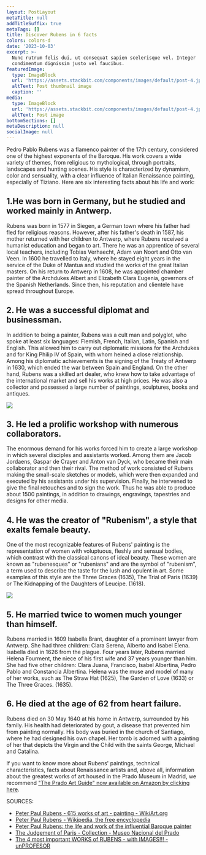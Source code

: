 ```yaml
---
layout: PostLayout
metaTitle: null
addTitleSuffix: true
metaTags: []
title: Discover Rubens in 6 facts
colors: colors-d
date: '2023-10-03'
excerpt: >-
  Nunc rutrum felis dui, ut consequat sapien scelerisque vel. Integer
  condimentum dignissim justo vel faucibus.
featuredImage:
  type: ImageBlock
  url: 'https://assets.stackbit.com/components/images/default/post-4.jpeg'
  altText: Post thumbnail image
  caption: ''
media:
  type: ImageBlock
  url: 'https://assets.stackbit.com/components/images/default/post-4.jpeg'
  altText: Post image
bottomSections: []
metaDescription: null
socialImage: null
---
```

Pedro Pablo Rubens was a flamenco painter of the 17th century, considered one of the highest exponents of the Baroque. His work covers a wide variety of themes, from religious to mythological, through portraits, landscapes and hunting scenes. His style is characterized by dynamism, color and sensuality, with a clear influence of Italian Renaissance painting, especially of Tiziano. Here are six interesting facts about his life and work:

## 1.He was born in Germany, but he studied and worked mainly in Antwerp.

Rubens was born in 1577 in Siegen, a German town where his father had fled for religious reasons. However, after his father's death in 1587, his mother returned with her children to Antwerp, where Rubens received a humanist education and began to art. There he was an apprentice of several local teachers, including Tobias Verhaecht, Adam van Noort and Otto van Veen. In 1600 he travelled to Italy, where he stayed eight years in the service of the Duke of Mantua and studied the works of the great Italian masters. On his return to Antwerp in 1608, he was appointed chamber painter of the Archdukes Albert and Elizabeth Clara Eugenia, governors of the Spanish Netherlands. Since then, his reputation and clientele have spread throughout Europe.

## 2. He was a successful diplomat and businessman.

In addition to being a painter, Rubens was a cult man and polyglot, who spoke at least six languages: Flemish, French, Italian, Latin, Spanish and English. This allowed him to carry out diplomatic missions for the Archdukes and for King Philip IV of Spain, with whom heined a close relationship. Among his diplomatic achievements is the signing of the Treaty of Antwerp in 1630, which ended the war between Spain and England. On the other hand, Rubens was a skilled art dealer, who knew how to take advantage of the international market and sell his works at high prices. He was also a collector and possessed a large number of paintings, sculptures, books and antiques.

![](https://upload.wikimedia.org/wikipedia/commons/8/81/Pieter_Paul_Rubens_-_Portrait_of_King_Philip_IV_%28Hermitage%29.jpg)

## 3. He led a prolific workshop with numerous collaborators.

The enormous demand for his works forced him to create a large workshop in which several disciples and assistants worked. Among them are Jacob Jordaens, Gaspar de Crayer and Anton van Dyck, who became their main collaborator and then their rival. The method of work consisted of Rubens making the small-scale sketches or models, which were then expanded and executed by his assistants under his supervision. Finally, he intervened to give the final retouches and to sign the work. Thus he was able to produce about 1500 paintings, in addition to drawings, engravings, tapestries and designs for other media.

## 4. He was the creator of "Rubenism", a style that exalts female beauty.

One of the most recognizable features of Rubens' painting is the representation of women with voluptuous, fleshly and sensual bodies, which contrast with the classical canons of ideal beauty. These women are known as "rubenesques" or "rubenians" and are the symbol of "rubenism", a term used to describe the taste for the lush and opulent in art. Some examples of this style are the Three Graces (1635), The Trial of Paris (1639) or The Kidnapping of the Daughters of Leucipe. (1618).

![](https://upload.wikimedia.org/wikipedia/commons/thumb/f/f5/The_Three_Graces%2C_by_Peter_Paul_Rubens%2C_from_Prado_in_Google_Earth.jpg/1200px-The_Three_Graces%2C_by_Peter_Paul_Rubens%2C_from_Prado_in_Google_Earth.jpg)

## 5. He married twice to women much younger than himself.

Rubens married in 1609 Isabella Brant, daughter of a prominent lawyer from Antwerp. She had three children: Clara Serena, Alberto and Isabel Elena. Isabella died in 1626 from the plague. Four years later, Rubens married Helena Fourment, the niece of his first wife and 37 years younger than him. She had five other children: Clara Juana, Francisco, Isabel Albertina, Pedro Pablo and Constancia Albertina. Helena was the muse and model of many of her works, such as The Straw Hat (1625), The Garden of Love (1633) or The Three Graces. (1635).

## 6. He died at the age of 62 from heart failure.

Rubens died on 30 May 1640 at his home in Antwerp, surrounded by his family. His health had deteriorated by gout, a disease that prevented him from painting normally. His body was buried in the church of Santiago, where he had designed his own chapel. Her tomb is adorned with a painting of her that depicts the Virgin and the Child with the saints George, Michael and Catalina.

If you want to know more about Rubens' paintings, technical characteristics, facts about Renaissance artists and, above all, information about the greatest works of art housed in the Prado Museum in Madrid, we recommend ["The Prado Art Guide" now available on Amazon by clicking here](https://www.amazon.es/dp/8418943424/).



SOURCES:

* [Peter Paul Rubens - 615 works of art - painting - WikiArt.org](https://www.wikiart.org/es/peter-paul-rubens)
* [Peter Paul Rubens - Wikipedia, the free encyclopedia](https://es.wikipedia.org/wiki/Pedro_Pablo_Rubens)
* [Peter Paul Rubens: the life and work of the influential Baroque painter](https://mymodernmet.com/es/pedro-pablo-rubens-pintura/)
* [The Judgement of Paris - Collection - Museo Nacional del Prado](https://www.museodelprado.es/coleccion/obra-de-arte/el-juicio-de-paris/918bc2de-00a9-480d-87ba-96ac25f22bf4)
* [The 4 most important WORKS of RUBENS - with IMAGES!!! - unPROFESOR](https://www.unprofesor.com/ciencias-sociales/rubens-obras-importantes-4781.html)